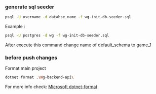 ### generate sql seeder

```bash
psql -U username -d databse_name -f wg-init-db-seeder.sql
```
Example :
```bash
psql -U postgres -d wg -f wg-init-db-seeder.sql
```
After execute this command change name of default_schema to game_1

### before push changes

Format main project
```bash
dotnet format .\Wg-backend-api\
```
For more info check: [Microsoft dotnet-format](https://learn.microsoft.com/en-us/dotnet/core/tools/dotnet-format)
